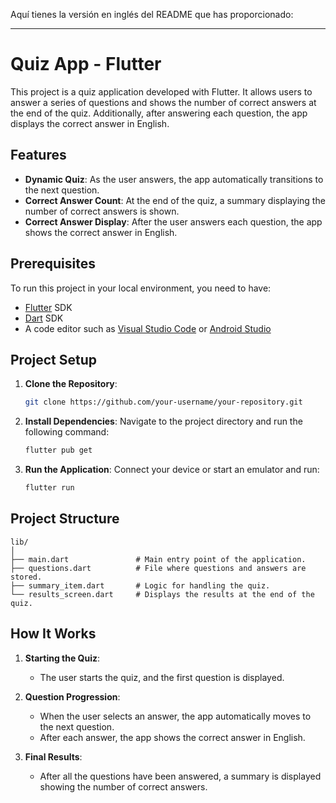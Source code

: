 Aquí tienes la versión en inglés del README que has proporcionado:

---

# Quiz App - Flutter

This project is a quiz application developed with Flutter. It allows users to answer a series of questions and shows the number of correct answers at the end of the quiz. Additionally, after answering each question, the app displays the correct answer in English.

## Features

- **Dynamic Quiz**: As the user answers, the app automatically transitions to the next question.
- **Correct Answer Count**: At the end of the quiz, a summary displaying the number of correct answers is shown.
- **Correct Answer Display**: After the user answers each question, the app shows the correct answer in English.

## Prerequisites

To run this project in your local environment, you need to have:

- [Flutter](https://flutter.dev/) SDK
- [Dart](https://dart.dev/get-dart) SDK
- A code editor such as [Visual Studio Code](https://code.visualstudio.com/) or [Android Studio](https://developer.android.com/studio)

## Project Setup

1. **Clone the Repository**:
   ```bash
   git clone https://github.com/your-username/your-repository.git
   ```

2. **Install Dependencies**:
   Navigate to the project directory and run the following command:
   ```bash
   flutter pub get
   ```

3. **Run the Application**:
   Connect your device or start an emulator and run:
   ```bash
   flutter run
   ```

## Project Structure

```plaintext
lib/
│
├── main.dart               # Main entry point of the application.
├── questions.dart          # File where questions and answers are stored.
├── summary_item.dart       # Logic for handling the quiz.
└── results_screen.dart     # Displays the results at the end of the quiz.
```

## How It Works

1. **Starting the Quiz**:
    - The user starts the quiz, and the first question is displayed.

2. **Question Progression**:
    - When the user selects an answer, the app automatically moves to the next question.
    - After each answer, the app shows the correct answer in English.

3. **Final Results**:
    - After all the questions have been answered, a summary is displayed showing the number of correct answers.